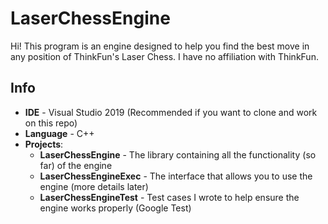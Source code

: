 # LaserChessEngine
Hi! This program is an engine designed to help you find the best move in any position of ThinkFun's Laser Chess. I have no affiliation with ThinkFun.

## Info
* **IDE** - Visual Studio 2019 (Recommended if you want to clone and work on this repo)
* **Language** - C++
* **Projects**:
    * **LaserChessEngine** - The library containing all the functionality (so far) of the engine
    * **LaserChessEngineExec** - The interface that allows you to use the engine (more details later)
    * **LaserChessEngineTest** - Test cases I wrote to help ensure the engine works properly (Google Test)
